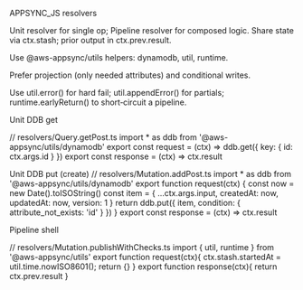 APPSYNC_JS resolvers

Unit resolver for single op; Pipeline resolver for composed logic. Share state via ctx.stash; prior output in ctx.prev.result.

Use @aws-appsync/utils helpers: dynamodb, util, runtime.

Prefer projection (only needed attributes) and conditional writes.

Use util.error() for hard fail; util.appendError() for partials; runtime.earlyReturn() to short‑circuit a pipeline.

Unit DDB get

// resolvers/Query.getPost.ts
import * as ddb from '@aws-appsync/utils/dynamodb'
export const request = (ctx) => ddb.get({ key: { id: ctx.args.id } })
export const response = (ctx) => ctx.result

Unit DDB put (create)
// resolvers/Mutation.addPost.ts
import * as ddb from '@aws-appsync/utils/dynamodb'
export function request(ctx) {
const now = new Date().toISOString()
const item = { ...ctx.args.input, createdAt: now, updatedAt: now, version: 1 }
return ddb.put({ item, condition: { attribute_not_exists: 'id' } })
}
export const response = (ctx) => ctx.result


Pipeline shell

// resolvers/Mutation.publishWithChecks.ts
import { util, runtime } from '@aws-appsync/utils'
export function request(ctx){ ctx.stash.startedAt = util.time.nowISO8601(); return {} }
export function response(ctx){ return ctx.prev.result }


